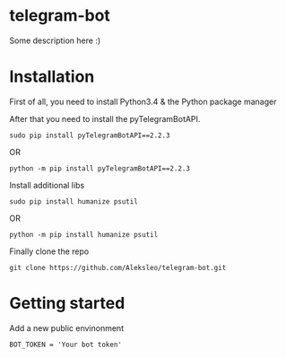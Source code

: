 # telegram-bot

Some description here :)

# Installation

First of all, you need to install Python3.4 & the Python package manager

After that you need to install the pyTelegramBotAPI.

```
sudo pip install pyTelegramBotAPI==2.2.3
```
OR
```
python -m pip install pyTelegramBotAPI==2.2.3
```

Install additional libs

```
sudo pip install humanize psutil
```
OR
```
python -m pip install humanize psutil
```

Finally clone the repo

```
git clone https://github.com/Aleksleo/telegram-bot.git
```

# Getting started

Add a new public envinonment

```
BOT_TOKEN = 'Your bot token'
```
